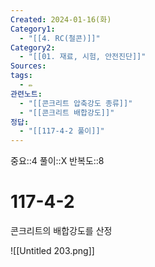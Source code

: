 ```yaml
---
Created: 2024-01-16(화)
Category1:
  - "[[4. RC(철콘)]]"
Category2:
  - "[[01. 재료, 시험, 안전진단]]"
Sources: 
tags:
  - ✏️
관련노트:
  - "[[콘크리트 압축강도 종류]]"
  - "[[콘크리트 배합강도]]"
정답:
  - "[[117-4-2 풀이]]"
---
```

중요::4
풀이::X
반복도::8
# 117-4-2

콘크리트의 배합강도를 산정

![[Untitled 203.png]]